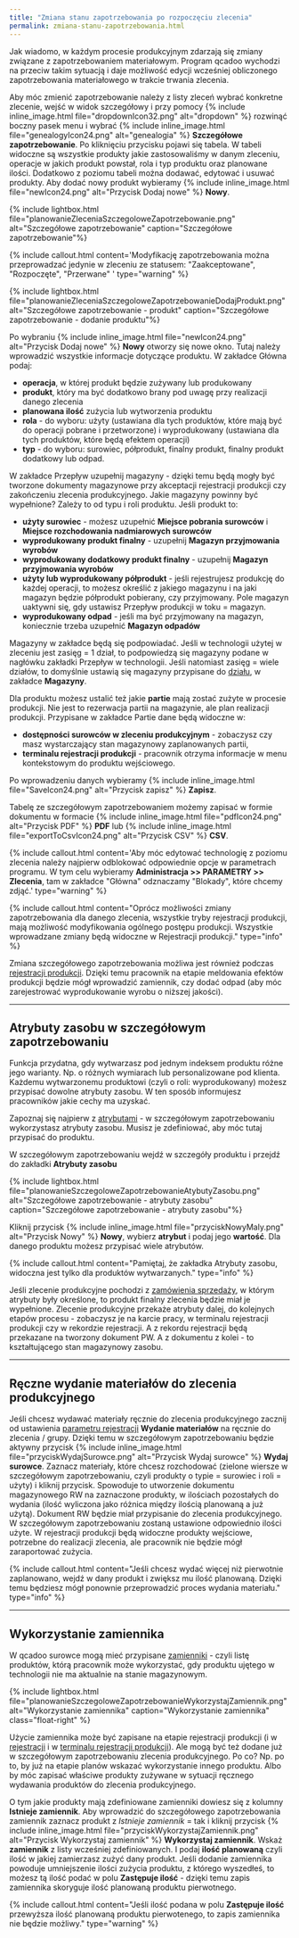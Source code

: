 ```yaml
---
title: "Zmiana stanu zapotrzebowania po rozpoczęciu zlecenia"
permalink: zmiana-stanu-zapotrzebowania.html 
---
```


Jak wiadomo, w każdym procesie produkcyjnym zdarzają się zmiany związane z zapotrzebowaniem materiałowym. Program qcadoo wychodzi na przeciw takim sytuacją i daje możliwość edycji wcześniej obliczonego zapotrzebowania materiałowego w trakcie trwania zlecenia.

Aby móc zmienić zapotrzebowanie należy z listy zleceń wybrać konkretne zlecenie, wejść w widok szczegółowy i przy pomocy {% include inline_image.html file="dropdownIcon32.png" alt="dropdown" %} rozwinąć boczny pasek menu i wybrać {% include inline_image.html file="genealogyIcon24.png" alt="genealogia" %} **Szczegółowe zapotrzebowanie**. Po kliknięciu przycisku pojawi się tabela. W tabeli widoczne są wszystkie produkty jakie zastosowaliśmy w danym zleceniu, operacje w jakich produkt powstał, rola i typ produktu oraz planowane ilości. Dodatkowo z poziomu tabeli można dodawać, edytować i usuwać produkty. Aby dodać nowy produkt wybieramy {% include inline_image.html file="newIcon24.png" alt="Przycisk Dodaj nowe" %} **Nowy**.

{% include lightbox.html file="planowanieZleceniaSzczegoloweZapotrzebowanie.png" alt="Szczegółowe zapotrzebowanie" caption="Szczegółowe zapotrzebowanie"%}

{% include callout.html content='Modyfikację zapotrzebowania można przeprowadzać jedynie w zleceniu ze statusem: "Zaakceptowane", "Rozpoczęte", "Przerwane" ' type="warning" %}
 

{% include lightbox.html file="planowanieZleceniaSzczegoloweZapotrzebowanieDodajProdukt.png" alt="Szczegółowe zapotrzebowanie - produkt" caption="Szczegółowe zapotrzebowanie - dodanie produktu"%}

Po wybraniu {% include inline_image.html file="newIcon24.png" alt="Przycisk Dodaj nowe" %} **Nowy** otworzy się nowe okno. Tutaj należy wprowadzić wszystkie informacje dotyczące produktu. W zakładce Główna podaj:

- **operacja**, w której produkt będzie zużywany lub produkowany
- **produkt**, który ma być dodatkowo brany pod uwagę przy realizacji danego zlecenia
- **planowana ilość** zużycia lub wytworzenia produktu
- **rola** - do wyboru: użyty (ustawiana dla tych produktów, które mają być do operacji pobrane i przetworzone) i wyprodukowany (ustawiana dla tych produktów, które będą efektem operacji)
- **typ** - do wyboru: surowiec, półprodukt, finalny produkt, finalny produkt dodatkowy lub odpad.

W zakładce Przepływ uzupełnij magazyny - dzięki temu będą mogły być tworzone dokumenty magazynowe przy akceptacji rejestracji produkcji czy zakończeniu zlecenia produkcyjnego. Jakie magazyny powinny być wypełnione? Zależy to od typu i roli produktu. Jeśli produkt to:
- **użyty surowiec** - możesz uzupełnić **Miejsce pobrania surowców** i **Miejsce rozchodowania nadmiarowych surowców**
- **wyprodukowany produkt finalny** - uzupełnij **Magazyn przyjmowania wyrobów**
- **wyprodukowany dodatkowy produkt finalny** - uzupełnij **Magazyn przyjmowania wyrobów**
- **użyty lub wyprodukowany półprodukt** - jeśli rejestrujesz produkcję do każdej operacji, to możesz określić z jakiego magazynu i na jaki magazyn będzie półprodukt pobierany, czy przyjmowany. Pole magazyn uaktywni się, gdy ustawisz Przepływ produkcji w toku = magazyn.
- **wyprodukowany odpad** - jeśli ma być przyjmowany na magazyn, koniecznie trzeba uzupełnić **Magazyn odpadów**

Magazyny w zakładce będą się podpowiadać. Jeśli w technologii użytej w zleceniu jest zasięg = 1 dział, to podpowiedzą się magazyny podane w nagłówku zakładki Przepływ w technologii. Jeśli natomiast zasięg = wiele działów, to domyślnie ustawią się magazyny przypisane do [działu](/dzialy), w zakładce **Magazyny**.

Dla produktu możesz ustalić też jakie **partie** mają zostać zużyte w procesie produkcji. Nie jest to rezerwacja partii na magazynie, ale plan realizacji produkcji. Przypisane w zakładce Partie dane będą widoczne w:
- **dostępności surowców w zleceniu produkcyjnym** - zobaczysz czy masz wystarczający stan magazynowy zaplanowanych partii,
- **terminalu rejestracji produkcji** - pracownik otrzyma informacje w menu kontekstowym do produktu wejściowego.

Po wprowadzeniu danych wybieramy {% include inline_image.html file="SaveIcon24.png" alt="Przycisk zapisz" %} **Zapisz**.

Tabelę ze szczegółowym zapotrzebowaniem możemy zapisać w formie dokumentu w formacie {% include inline_image.html file="pdfIcon24.png" alt="Przycisk PDF" %} **PDF** lub {% include inline_image.html file="exportToCsvIcon24.png" alt="Przycisk CSV" %} **CSV**.
  
{% include callout.html content='Aby móc edytować technologię z poziomu zlecenia należy najpierw odblokować odpowiednie opcje w parametrach programu. W tym celu wybieramy **Administracja >> PARAMETRY >> Zlecenia**, tam w zakładce "Główna" odznaczamy "Blokady", które chcemy zdjąć.' type="warning" %}

{% include callout.html content="Oprócz możliwości zmiany zapotrzebowania dla danego zlecenia, wszystkie tryby rejestracji produkcji, mają możliwość modyfikowania ogólnego postępu produkcji. Wszystkie wprowadzane zmiany będą widoczne w Rejestracji produkcji." type="info" %}

Zmiana szczegółowego zapotrzebowania możliwa jest również podczas [rejestracji produkcji](/rejestracja-produkcji). Dzięki temu pracownik na etapie meldowania efektów produkcji będzie mógł wprowadzić zamiennik, czy dodać odpad (aby móc zarejestrować wyprodukowanie wyrobu o niższej jakości).

---
## Atrybuty zasobu w szczegółowym zapotrzebowaniu 

Funkcja przydatna, gdy wytwarzasz pod jednym indeksem produktu różne jego warianty. Np. o różnych wymiarach lub personalizowane pod klienta. Każdemu wytwarzonemu produktowi (czyli o roli: wyprodukowany) możesz przypisać dowolne atrybuty zasobu. W ten sposób informujesz pracowników jakie cechy ma uzyskać.

Zapoznaj się najpierw z [atrybutami](/atrybuty) - w szczegółowym zapotrzebowaniu wykorzystasz atrybuty zasobu. Musisz je zdefiniować, aby móc tutaj przypisać do produktu.

W szczegółowym zapotrzebowaniu wejdź w szczegóły produktu i przejdź do zakładki **Atrybuty zasobu**


{% include lightbox.html file="planowanieSzczegoloweZapotrzebowanieAtybutyZasobu.png" alt="Szczegółowe zapotrzebowanie - atrybuty zasobu" caption="Szczegółowe zapotrzebowanie - atrybuty zasobu"%}

Kliknij przycisk {% include inline_image.html file="przyciskNowyMaly.png" alt="Przycisk Nowy" %} **Nowy**, wybierz **atrybut** i podaj jego **wartość**. Dla danego produktu możesz przypisać wiele atrybutów.

{% include callout.html content="Pamiętaj, że zakładka Atrybuty zasobu, widoczna jest tylko dla produktów wytwarzanych." type="info" %}

Jeśli zlecenie produkcyjne pochodzi z [zamówienia sprzedaży](/zlecenia-nadrzedne.html#dodanie-nowego-zamówienia-sprzedaży), w którym atrybuty były określone, to produkt finalny zlecenia będzie miał je wypełnione. Zlecenie produkcyjne przekaże atrybuty dalej, do kolejnych etapów procesu - zobaczysz je na karcie pracy, w terminalu rejestracji produkcji czy w rekordzie rejestracji. A z rekordu rejestracji będą przekazane na tworzony dokument PW. A z dokumentu z kolei - to kształtującego stan magazynowy zasobu. 

--- 
## Ręczne wydanie materiałów do zlecenia produkcyjnego

Jeśli chcesz wydawać materiały ręcznie do zlecenia produkcyjnego zacznij od ustawienia [parametru rejestracji](/parametry-rejestracja-produkcji.html#rejestracja-produkcji) **Wydanie materiałów** na ręcznie do zlecenia / grupy. Dzięki temu w szczegółowym zapotrzebowaniu będzie aktywny przycisk {% include inline_image.html file="przyciskWydajSurowce.png" alt="Przycisk Wydaj surowce" %} **Wydaj surowce**. Zaznacz materiały, które chcesz rozchodować (zielone wiersze w szczegółowym zapotrzebowaniu, czyli produkty o typie = surowiec i roli = użyty) i kliknij przycisk. Spowoduje to utworzenie dokumentu magazynowego RW na zaznaczone produkty, w ilościach pozostałych do wydania (ilość wyliczona jako różnica między ilością planowaną a już użytą). Dokument RW będzie miał przypisanie do zlecenia produkcyjnego. W szczegółowym zapotrzebowaniu zostaną ustawione odpowiednio ilości użyte. W rejestracji produkcji będą widoczne produkty wejściowe, potrzebne do realizacji zlecenia, ale pracownik nie będzie mógł zaraportować zużycia.

{% include callout.html content="Jeśli chcesz wydać więcej niż pierwotnie zaplanowano, wejdź w dany produkt i zwiększ mu ilość planowaną. Dzięki temu będziesz mógł ponownie przeprowadzić proces wydania materiału." type="info" %}

---
## Wykorzystanie zamiennika

W qcadoo surowce mogą mieć przypisane [zamienniki](/produkty.html#dodatkowe-zakładki-produktu) - czyli listę produktów, którą pracownik może wykorzystać, gdy produktu ujętego w technologii nie ma aktualnie na stanie magazynowym. 

{% include lightbox.html file="planowanieSzczegoloweZapotrzebowanieWykorzystajZamiennik.png" alt="Wykorzystanie zamiennika" caption="Wykorzystanie zamiennika" class="float-right" %}

Użycie zamiennika może być zapisane na etapie rejestracji produkcji (i w [rejestracji](/rejestracja-produkcji.html#jak-zarejestrować-wykorzystany-zamiennik) i w [terminalu rejestracji produkcji](/terminal.html#wykorzystaj-zamiennik)). Ale mogą być też dodane już w szczegółowym zapotrzebowaniu zlecenia produkcyjnego. Po co? Np. po to, by już na etapie planów wskazać wykorzystanie innego produktu. Albo by móc zapisać właściwe produkty zużywane w sytuacji ręcznego wydawania produktów do zlecenia produkcyjnego.

O tym jakie produkty mają zdefiniowane zamienniki dowiesz się z kolumny **Istnieje zamiennik**. Aby wprowadzić do szczegółowego zapotrzebowania zamiennik zaznacz produkt z *Istnieje zamiennik* = tak i kliknij przycisk {% include inline_image.html file="przyciskWykorzystajZamiennik.png" alt="Przycisk Wykorzystaj zamiennik" %} **Wykorzystaj zamiennik**. Wskaż **zamiennik** z listy wcześniej zdefiniowanych. I podaj **ilość planowaną** czyli ilość w jakiej zamierzasz zużyć dany produkt. Jeśli dodanie zamiennika powoduje umniejszenie ilości zużycia produktu, z którego wyszedłeś, to możesz tą ilość podać w polu **Zastępuje ilość** - dzięki temu zapis zamiennika skoryguje ilość planowaną produktu pierwotnego.

{% include callout.html content="Jeśli ilość podana w polu **Zastępuje ilość** przewyższa ilość planowaną produktu pierwotenego, to zapis zamiennika nie będzie możliwy." type="warning" %}


